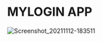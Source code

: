 # MYLOGIN APP

![Screenshot_20211112-183511](https://user-images.githubusercontent.com/68182110/141472200-acde3ad4-f1fa-49e3-8518-adbb967405df.jpg)
